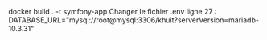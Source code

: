 docker build . -t symfony-app
Changer le fichier .env ligne 27 :
DATABASE_URL="mysql://root@mysql:3306/khuit?serverVersion=mariadb-10.3.31"

